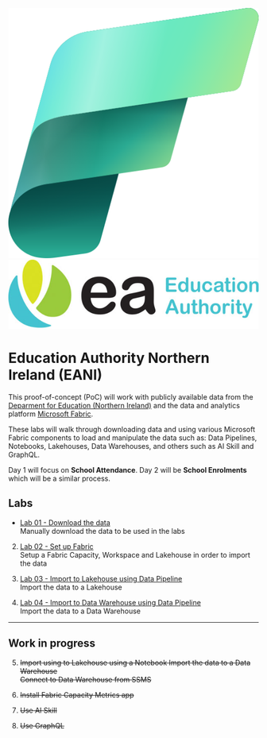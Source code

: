 ![Fabric](images/Fabric_256.svg)
![EANI](images/eani.png)


# Education Authority Northern Ireland (EANI)

This proof-of-concept (PoC) will work with publicly available data from the [Deparment for Education (Northern Ireland)](https://www.education-ni.gov.uk) and the data and analytics platform [Microsoft Fabric](https://learn.microsoft.com/en-us/fabric/get-started/microsoft-fabric-overview).

These labs will walk through downloading data and using various Microsoft Fabric components to load and manipulate the data such as: Data Pipelines, Notebooks, Lakehouses, Data Warehouses, and others such as AI Skill and GraphQL.

Day 1 will focus on **School Attendance**.  Day 2 will be **School Enrolments** which will be a similar process.

## Labs

- [Lab 01 - Download the data](labs/lab01/lab01.md)  
Manually download the data to be used in the labs

2. [Lab 02 - Set up Fabric](labs/lab02/lab02.md)  
Setup a Fabric Capacity, Workspace and Lakehouse in order to import the data

3. [Lab 03 - Import to Lakehouse using Data Pipeline](labs/lab03/lab03.md)  
Import the data to a Lakehouse

4. [Lab 04 - Import to Data Warehouse using Data Pipeline](labs/lab04/lab04.md)  
Import the data to a Data Warehouse

---
## Work in progress


5. ~~Import using to Lakehouse using a Notebook
Import the data to a Data Warehouse  
Connect to Data Warehouse from SSMS~~

6. ~~Install Fabric Capacity Metrics app~~

98. ~~Use AI Skill~~
99. ~~Use GraphQL~~